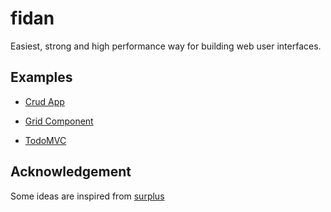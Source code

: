 # fidan

Easiest, strong and high performance way for building web user interfaces.

## Examples

- [Crud App](https://codesandbox.io/s/jnj869m5zy)

- [Grid Component](https://codesandbox.io/embed/github/ismail-codar/fidan-html-examples/tree/master/?fontsize=14&initialpath=%2Fexamples%2Fbasic%2Fgrid%2Findex.html&module=%2Fexamples%2Fbasic%2Fgrid%2Fdemo-grid.ts)
- [TodoMVC](https://github.com/ismail-codar/cypress-example-todomvc/blob/master/src/minimal/index.ts)

## Acknowledgement

Some ideas are inspired from [surplus](https://github.com/adamhaile/surplus)
